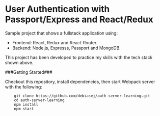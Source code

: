# User Authentication with Passport/Express and React/Redux

Sample project that shows a fullstack application using:

* Frontend: React, Redux and React-Router.
* Backend: Node.js, Expresss, Passport and MongoDB.

This project has been developed to practice my skills with the tech stack shown above.

###Getting Started###

Checkout this repository, install dependencies, then start Webpack server with the following:

```
	git clone https://github.com/debiasej/auth-server-learning.git
	cd auth-server-learning
	npm install
	npm start
```
